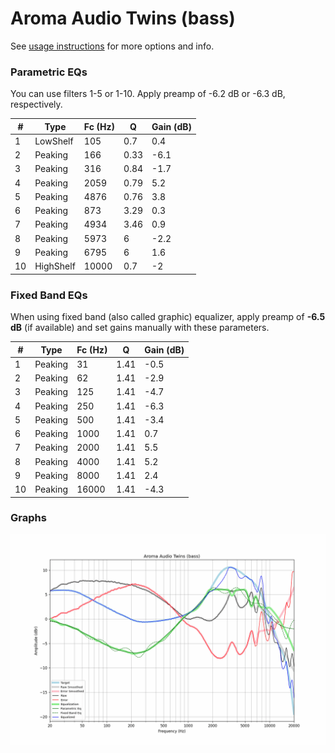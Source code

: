 # Aroma Audio Twins (bass)
See [usage instructions](https://github.com/jaakkopasanen/AutoEq#usage) for more options and info.

### Parametric EQs
You can use filters 1-5 or 1-10. Apply preamp of -6.2 dB or -6.3 dB, respectively.

|   # | Type      |   Fc (Hz) |    Q |   Gain (dB) |
|-----|-----------|-----------|------|-------------|
|   1 | LowShelf  |       105 | 0.7  |         0.4 |
|   2 | Peaking   |       166 | 0.33 |        -6.1 |
|   3 | Peaking   |       316 | 0.84 |        -1.7 |
|   4 | Peaking   |      2059 | 0.79 |         5.2 |
|   5 | Peaking   |      4876 | 0.76 |         3.8 |
|   6 | Peaking   |       873 | 3.29 |         0.3 |
|   7 | Peaking   |      4934 | 3.46 |         0.9 |
|   8 | Peaking   |      5973 | 6    |        -2.2 |
|   9 | Peaking   |      6795 | 6    |         1.6 |
|  10 | HighShelf |     10000 | 0.7  |        -2   |

### Fixed Band EQs
When using fixed band (also called graphic) equalizer, apply preamp of **-6.5 dB** (if available) and set gains manually with these parameters.

|   # | Type    |   Fc (Hz) |    Q |   Gain (dB) |
|-----|---------|-----------|------|-------------|
|   1 | Peaking |        31 | 1.41 |        -0.5 |
|   2 | Peaking |        62 | 1.41 |        -2.9 |
|   3 | Peaking |       125 | 1.41 |        -4.7 |
|   4 | Peaking |       250 | 1.41 |        -6.3 |
|   5 | Peaking |       500 | 1.41 |        -3.4 |
|   6 | Peaking |      1000 | 1.41 |         0.7 |
|   7 | Peaking |      2000 | 1.41 |         5.5 |
|   8 | Peaking |      4000 | 1.41 |         5.2 |
|   9 | Peaking |      8000 | 1.41 |         2.4 |
|  10 | Peaking |     16000 | 1.41 |        -4.3 |

### Graphs
![](./Aroma%20Audio%20Twins%20(bass).png)
